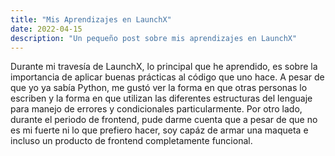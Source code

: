 ```yaml
---
title: "Mis Aprendizajes en LaunchX"
date: 2022-04-15
description: "Un pequeño post sobre mis aprendizajes en LaunchX"
---
```


Durante mi travesía de LaunchX, lo principal que he aprendido, es sobre la importancia de aplicar buenas prácticas al código que uno hace. A pesar de que yo ya sabía Python, me gustó ver la forma en que otras personas lo escriben y la forma en que utilizan las diferentes estructuras del lenguaje para manejo de errores y condicionales particularmente.
Por otro lado, durante el periodo de frontend, pude darme cuenta que a pesar de que no es mi fuerte ni lo que prefiero hacer, soy capáz de armar una maqueta e incluso un producto de frontend completamente funcional.
